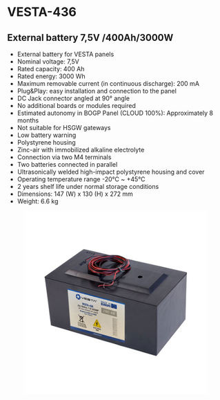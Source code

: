 # VESTA-436

## External battery 7,5V /400Ah/3000W

* External battery for VESTA panels
* Nominal voltage: 7,5V
* Rated capacity: 400 Ah
* Rated energy: 3000 Wh
* Maximum removable current (in continuous discharge): 200 mA
* Plug\&Play: easy installation and connection to the panel
* DC Jack connector angled at 90° angle
* No additional boards or modules required
* Estimated autonomy in BOGP Panel (CLOUD 100%): Approximately 8 months
* Not suitable for HSGW gateways
* Low battery warning
* Polystyrene housing
* Zinc-air with immobilized alkaline electrolyte
* Connection via two M4 terminals
* Two batteries connected in parallel
* Ultrasonically welded high-impact polystyrene housing and cover
* Operating temperature range -20°C \~ +45°C
* 2 years shelf life under normal storage conditions
* Dimensions: 147 (W) x 130 (H) x 272 mm
* Weight: 6.6 kg

<figure><img src=".gitbook/assets/image (5) (1) (1).png" alt=""><figcaption></figcaption></figure>

